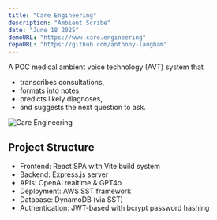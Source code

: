 ```yaml
---
title: "Care Engineering"
description: "Ambient Scribe"
date: "June 18 2025"
demoURL: "https://www.care.engineering"
repoURL: "https://github.com/anthony-langham"
---
```


A POC medical ambient voice technology (AVT) system that

- transcribes consultations,
- formats into notes,
- predicts likely diagnoses,
- and suggests the next question to ask.

![Care Engineering](/AmbientScribePlus.png)

## Project Structure

- Frontend: React SPA with Vite build system
- Backend: Express.js server
- APIs: OpenAI realtime & GPT4o
- Deployment: AWS SST framework
- Database: DynamoDB (via SST)
- Authentication: JWT-based with bcrypt password hashing
